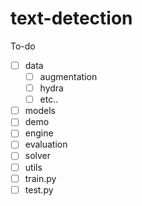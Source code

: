 # text-detection


To-do

- [ ] data
  - [ ] augmentation
  - [ ] hydra
  - [ ] etc..
- [ ] models
- [ ] demo
- [ ] engine
- [ ] evaluation
- [ ] solver
- [ ] utils
- [ ] train.py
- [ ] test.py
